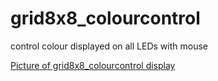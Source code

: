 # grid8x8_colourcontrol

control colour displayed on all LEDs with mouse


[Picture of grid8x8_colourcontrol display](./grid8x8_colourcontrol.png)
